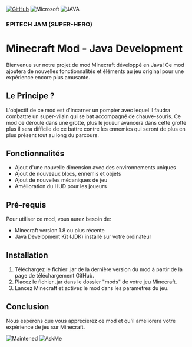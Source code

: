 [![GitHub](https://img.shields.io/badge/GitHub-100000?style=for-the-badge&logo=github&logoColor=white)](https://github.com)  	![Microsoft](https://img.shields.io/badge/Microsoft-666666?style=for-the-badge&logo=microsoft&logoColor=white) ![JAVA](https://img.shields.io/badge/Java-ED8B00?style=for-the-badge&logo=openjdk&logoColor=white)

### EPITECH JAM (SUPER-HERO)

# Minecraft Mod - Java Development

Bienvenue sur notre projet de mod Minecraft développé en Java! Ce mod ajoutera de nouvelles fonctionnalités et éléments au jeu original pour une expérience encore plus amusante.

## Le Principe ?

L'objectif de ce mod est d'incarner un pompier avec lequel il faudra combattre un super-vilain qui se bat accompagné de chauve-souris.
Ce mod ce déroule dans une grotte, plus le joueur avancera dans cette grotte plus il sera difficile de ce battre contre les ennemies qui seront de
plus en plus présent tout au long du parcours.

## Fonctionnalités

- Ajout d'une nouvelle dimension avec des environnements uniques
- Ajout de nouveaux blocs, ennemis et objets
- Ajout de nouvelles mécaniques de jeu
- Amélioration du HUD pour les joueurs

## Pré-requis

Pour utiliser ce mod, vous aurez besoin de:

- Minecraft version 1.8 ou plus récente
- Java Development Kit (JDK) installé sur votre ordinateur

## Installation

1. Téléchargez le fichier .jar de la dernière version du mod à partir de la page de téléchargement GitHub.
2. Placez le fichier .jar dans le dossier "mods" de votre jeu Minecraft.
3. Lancez Minecraft et activez le mod dans les paramètres du jeu.

## Conclusion

Nous espérons que vous apprécierez ce mod et qu'il améliorera votre expérience de jeu sur Minecraft.

![Maintened](https://img.shields.io/badge/Maintained%3F-yes-green.svg) ![AskMe](https://img.shields.io/badge/Ask%20me-anything-1abc9c.svg)
